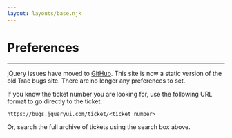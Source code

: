 ```yaml
---
layout: layouts/base.njk
---
```


# Preferences

---

jQuery issues have moved to [GitHub](https://github.com/jquery/jquery/issues). This site is now a static version of the old Trac bugs site. There are no longer any preferences to set.

If you know the ticket number you are looking for, use the following URL format to go directly to the ticket:

`https://bugs.jqueryui.com/ticket/<ticket number>`

Or, search the full archive of tickets using the search box above.
